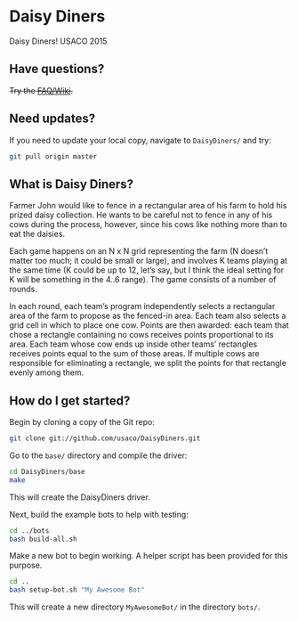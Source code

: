 Daisy Diners
===========

Daisy Diners! USACO 2015

## Have questions?

~~Try the [FAQ/Wiki](http://github.com/usaco/DaisyDiners/wiki).~~

## Need updates?

If you need to update your local copy, navigate to `DaisyDiners/` and try:

```bash
git pull origin master
```

## What is Daisy Diners?

Farmer John would like to fence in a rectangular area of his farm to hold his prized daisy collection.  He wants to be careful not to fence in any of his cows during the process, however, since his cows like nothing more than to eat the daisies.
 
Each game happens on an N x N grid representing the farm (N doesn’t matter too much; it could be small or large), and involves K teams playing at the same time (K could be up to 12, let’s say, but I think the ideal setting for K will be something in the 4..6 range).  The game consists of a number of rounds. 
 
In each round, each team’s program independently selects a rectangular area of the farm to propose as the fenced-in area.  Each team also selects a grid cell in which to place one cow.  Points are then awarded: each team that chose a rectangle containing no cows receives points proportional to its area.  Each team whose cow ends up inside other teams’ rectangles receives points equal to the sum of those areas.  If multiple cows are responsible for eliminating a rectangle, we split the points for that rectangle evenly among them.

## How do I get started?

Begin by cloning a copy of the Git repo:

```bash
git clone git://github.com/usaco/DaisyDiners.git
```

Go to the `base/` directory and compile the driver:

```bash
cd DaisyDiners/base
make
```

This will create the DaisyDiners driver.

Next, build the example bots to help with testing:

```bash
cd ../bots
bash build-all.sh
```

Make a new bot to begin working. A helper script has been provided for this purpose.

```bash
cd ..
bash setup-bot.sh "My Awesome Bot"
```

This will create a new directory `MyAwesomeBot/` in the directory `bots/`.
